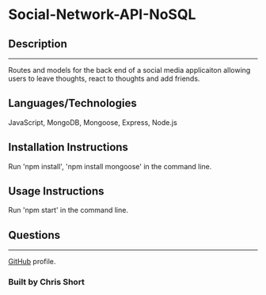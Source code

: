 # Social-Network-API-NoSQL

## Description 
  ---
  Routes and models for the back end of a social media applicaiton allowing users to leave thoughts, react to thoughts and add friends.
  
  ## Languages/Technologies
  JavaScript, MongoDB, Mongoose, Express, Node.js
  
  ## Installation Instructions
  Run 'npm install', 'npm install mongoose'  in the command line.
  
  ## Usage Instructions
  Run 'npm start' in the command line. 
  
  ## Questions
  ---
  [GitHub](https://github.com/yalitzab) profile.
  
  ### Built by Chris Short 
  
